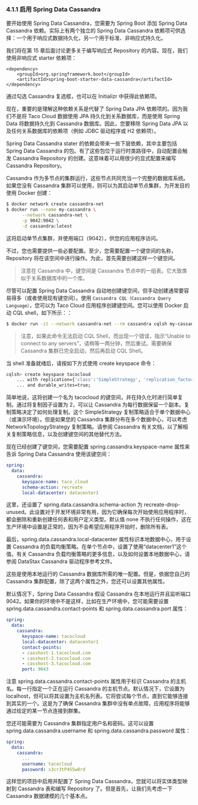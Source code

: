 ### 4.1.1 启用 Spring Data Cassandra

要开始使用 Spring Data Cassandra，您需要为 Spring Boot 添加 Spring Data Cassandra 依赖。实际上有两个独立的 Spring Data Cassandra 依赖项可供选择：一个用于响应式数据持久化，另一个用于标准、非响应式持久化。

我们将在第 15 章后面讨论更多关于编写响应式 Repository 的内容。现在，我们使用非响应式 starter 依赖项：

```markup
<dependency>
    <groupId>org.springframework.boot</groupId>
    <artifactId>spring-boot-starter-data-cassandra</artifactId>
</dependency>
```

通过勾选 Cassandra 复选框，也可以在 Initializr 中获得此依赖项。

现在，重要的是理解这种依赖关系是代替了 Spring Data JPA 依赖项的。因为我们不是将 Taco Cloud 数据使用 JPA 持久化到关系数据库，而是使用 Spring Data 将数据持久化到 Cassandra 数据库。因此，您要移除 Spring Data JPA 以及任何关系数据库的依赖项（例如 JDBC 驱动程序或 H2 依赖项）。

Spring Data Cassandra stater 的依赖会带来一些下层依赖，其中主要包括 Spring Data Cassandra 的包。有了这些包位于运行时类路径中，自动配置会触发 Cassandra Repository 的创建。这意味着可以用很少的显式配置来编写 Cassandra Repository。

Cassandra 作为多节点的集群运行，这些节点共同充当一个完整的数据库系统。如果您没有 Cassandra 集群可以使用，则可以为其启动单节点集群，为开发目的使用 Docker 创建：

```bash
$ docker network create cassandra-net
$ docker run --name my-cassandra \
      --network cassandra-net \
      -p 9042:9042 \
      -d cassandra:latest

```

这将启动单节点集群，并使用端口（9042），供您的应用程序访问。

不过，您也需要提供一些必要配置。至少，您需要配置一个键空间的名称， Repository 将在该空间中进行操作。为此，首先需要创建这样一个键空间。

> 注意在 Cassandra 中，键空间是 Cassandra 节点中的一组表。它大致类似于关系数据库中的一个库。

尽管可以配置 Spring Data Cassandra 自动地创建键空间，但手动创建通常要容易得多（或者使用现有键空间）。使用 `Cassandra CQL（Cassandra Query Language）`，您可以为 Taco Cloud 应用程序创建键空间。您可以使用 Docker 启动 CQL shell，如下所示：：

```bash
$ docker run -it --network cassandra-net --rm cassandra cqlsh my-cassandra
```

>注意，如果此命令无法启动 CQL Shell，而出现一个错误，指示“Unable to connect to any servers”，请稍等一两分钟，然后重试。需要确保 Cassandra 集群已完全启动，然后再启动 CQL Shell。

当 shell 准备就绪后，请按如下方式使用 create keyspace 命令：

```bash
cqlsh> create keyspace tacocloud
    ... with replication={'class':'SimpleStrategy', 'replication_factor':1}
    ... and durable_writes=true;
```

简单地说，这将创建一个名为 tacocloud 的键空间，并在持久化时进行简单复制。通过将复制因子设置为 2，可以让 Cassandra 为每行数据保留一个副本。复制策略决定了如何处理复制。这个 SimpleStrategy 复制策略适合于单个数据中心（或演示环境）。但是如果您的 Cassandra 集群分布在多个数据中心，可以考虑 NetworkTopologyStrategy 复制策略。请参阅 Cassandra 有关文档，以了解相关复制策略信息，以及创建键空间的其他替代方法。

现在已经创建了键空间，您需要配置 spring.cassandra.keyspace-name 属性来告诉 Spring Data Cassandra 使用该键空间：

```yaml
spring:
  data:
    cassandra:
      keyspace-name: taco_cloud
      schema-action: recreate
      local-datacenter: datacenter1
```

这里，还设置了 spring.data.cassandra.schema-action 为 recreate-drop-unused。此设置对于开发环境非常有用，因为它确保每次开始使用应用程序时，都会删除和重新创建任何表和用户定义类型。默认值 none 不执行任何操作，这在生产环境中设置是正常的，因为不会希望应用程序开始时，删除所有表。

最后，spring.data.cassandra.local-datacenter 属性标识本地数据中心，用于设置 Cassandra 的负载均衡策略。在单个节点中，设置了使用“datacenter1”这个值。有关 Cassandra 负载均衡策略的更多信息，以及如何设置本地数据中心，请参阅 DataStax Cassandra 驱动程序参考文件。

这些是使用本地运行的 Cassandra 数据库所需的唯一配置。但是，依据您自己的 Cassandra 集群配置，除了这两个属性之外，您还可以设置其他属性。

默认情况下，Spring Data Cassandra 假设 Cassandra 在本地运行并且监听端口 9042。如果你的环境中不是这样，比如在生产环境中，您可能需要设置 spring.data.cassandra.contact-points 和 spring.data.cassandra.port 属性：

```yaml
spring:
  data:
    cassandra:
      keyspace-name: tacocloud
      local-datacenter: datacenter1
      contact-points:
      - casshost-1.tacocloud.com
      - casshost-2.tacocloud.com
      - casshost-3.tacocloud.com
      port: 9043
```

注意 spring.data.cassandra.contact-points 属性用于标识 Cassandra 的主机名。每一行指定一个正在运行 Cassandra 的主机节点。默认情况下，它设置为 localhost，但可以将其设置为主机名列表。它将尝试每个节点，直到它能够连接到其实的一个。这是为了确保 Cassandra 集群中没有单点故障，应用程序将能够通过给定的某一节点连接到群集。

您还可能需要为 Cassandra 集群指定用户名和密码。这可以设置 spring.data.cassandra.username 和 spring.data.cassandra.password 属性：

```yaml
spring:
  data:
    cassandra:
      ...
      username: tacocloud
      password: s3cr3tP455w0rd
```

这样您的项目中启用并配置了 Spring Data Cassandra，您就可以将实体类型映射到 Cassandra 表和编写 Repository 了。但是首先，让我们先考虑一下 Cassandra 数据建模的几个基本点。



